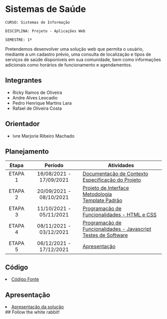 # Sistemas de Saúde

`CURSO: Sistemas de Informação`

`DISCIPLINA: Projeto - Aplicações Web`

`SEMESTRE: 1º`

Pretendemos desenvolver uma solução web que permita o usuário, mediante a um cadastro prévio, uma consulta de localização e tipos de serviços de saúde disponíveis em sua comunidade, bem como informações adicionais como horários de funcionamento e agendamentos.

## Integrantes

* Ricky Ramos de Oliveira
* Andre Alves Leocadio          
* Pedro Henrique Martins Lara
* Rafael de Oliveira Costa

## Orientador

* Ivre Marjorie Ribeiro Machado

## Planejamento

| Etapa         | Período                   | Atividades |
|  :----:   |  :----:               | ----------- |
| ETAPA 1       | 16/08/2021 - 17/09/2021   |[Documentação de Contexto](docs/context.md) <br> [Especificação do Projeto](docs/especification.md) |
| ETAPA 2       | 20/09/2021 - 08/10/2021   |[Projeto de Interface](docs/interface.md) <br> [Metodologia](docs/methodology.md) <br> [Template Padrão](docs/template.md) |
| ETAPA 3       | 11/10/2021 - 05/11/2021   |[Programação de Funcionalidades - HTML e CSS](docs/development.md) |
| ETAPA 4       | 08/11/2021 - 03/12/2021   |[Programação de Funcionalidades - Javascript](docs/development.md) <br> [Testes de Software ](docs/tests.md) |
| ETAPA 5       | 06/12/2021 - 17/12/2021   | [Apresentação](presentation/README.md) |

## Código

<li><a href="src/README.md"> Código Fonte</a></li>

## Apresentação

<li><a href="presentation/README.md"> Apresentação da solução</a></li>
## Follow the white rabbit!